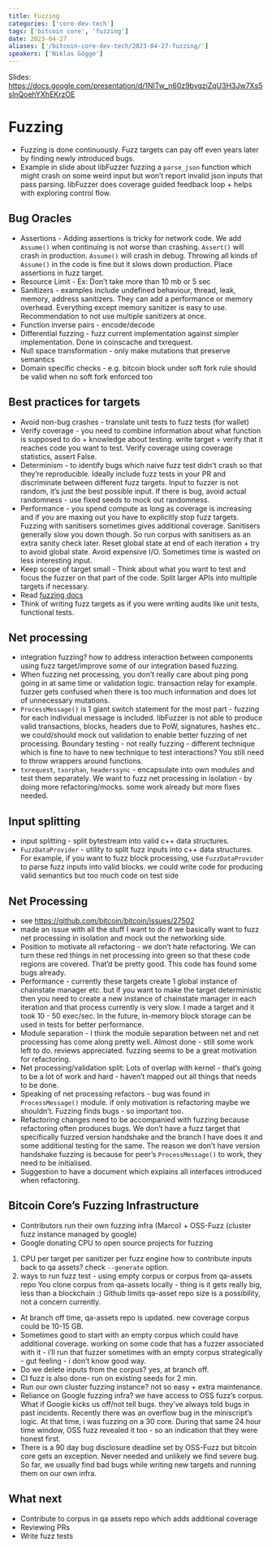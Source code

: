 ```yaml
---
title: Fuzzing
categories: ['core-dev-tech']
tags: ['bitcoin core', 'fuzzing']
date: 2023-04-27
aliases: ['/bitcoin-core-dev-tech/2023-04-27-fuzzing/']
speakers: ['Niklas Gögge']
---
```


Slides: <https://docs.google.com/presentation/d/1NlTw_n60z9bvqziZqU3H3Jw7Xs5slnQoehYXhEKrzOE>

# Fuzzing

- Fuzzing is done continuously. Fuzz targets can pay off even years later by finding newly introduced bugs.
- Example in slide about libFuzzer fuzzing a `parse_json` function which might crash on some weird input but won’t report invalid json inputs that pass parsing. libFuzzer does coverage guided feedback loop + helps with exploring control flow.

## Bug Oracles

- Assertions - Adding assertions is tricky for network code. We add `Assume()` when continuing is not worse than crashing. `Assert()` will crash in production. `Assume()` will crash in debug. Throwing all kinds of `Assume()` in the code is fine but it slows down production. Place assertions in fuzz target.
- Resource Limit - Ex: Don’t take more than 10 mb or 5 sec
- Sanitizers - examples include undefined behaviour, thread, leak, memory, address sanitizers. They can add a performance or memory overhead. Everything except memory sanitizer is easy to use. Recommendation to not use multiple sanitizers at once.
- Function inverse pairs - encode/decode
- Differential fuzzing - fuzz current implementation against simpler implementation. Done in coinscache and txrequest.
- Null space transformation  - only make mutations that preserve semantics
- Domain specific checks - e.g. bitcoin block under soft fork rule should be valid when no soft fork enforced too

## Best practices for targets

- Avoid non-bug crashes - translate unit tests to fuzz tests (for wallet)
- Verify coverage - you need to combine information about what function is supposed to do + knowledge about testing.  write target + verify that it reaches code you want to test. Verify coverage using coverage statistics, assert False.
- Determinism - to identify bugs which naive fuzz test didn't crash so that they’re reproducible. Ideally include fuzz tests in your PR and discriminate between different fuzz targets. Input to fuzzer is not random, it’s just the best possible input. If there is bug, avoid actual randomness - use fixed seeds to mock out randomness.
- Performance - you spend compute as long as coverage is increasing and if you are maxing out you have to explicitly stop fuzz targets. Fuzzing with sanitisers sometimes gives additional coverage. Sanitisers generally slow you down though. So run corpus with sanitisers as an extra sanity check later. Reset global state at end of each iteration + try to avoid global state. Avoid expensive I/O. Sometimes time is wasted on less interesting input.
- Keep scope of target small -  Think about what you want to test and focus the fuzzer on that part of the code. Split larger APIs into multiple targets if necessary.
- Read [fuzzing docs](https://github.com/bitcoin/bitcoin/blob/master/doc/fuzzing.md)
- Think of writing fuzz targets as if you were writing audits like unit tests, functional tests.

## Net processing

- integration fuzzing? how to address interaction between components using fuzz target/improve some of our integration based fuzzing.
- When fuzzing net processing, you don’t really care about ping pong going in at same time or validation logic. transaction relay for example. fuzzer gets confused when there is too much information and does lot of unnecessary mutations.
- `ProcessMessage()` is 1 giant switch statement for the most part - fuzzing for each individual message is included. libFuzzer is not able to produce valid transactions, blocks, headers due to PoW, signatures, hashes etc.. we could/should mock out validation to enable better fuzzing of net processing.
Boundary testing - not really fuzzing - different technique which is fine to have to new technique to test interactions? You still need to throw wrappers around functions.
- `txrequest`, `txorphan`, `headerssync` - encapsulate into own modules and test them separately.
We want to fuzz net processing in isolation - by doing more refactoring/mocks. some work already but more fixes needed.

## Input splitting

- input splitting - split bytestream into valid c++ data structures.
- `FuzzDataProvider` - utility to split fuzz inputs into c++ data structures. For example, if you want to fuzz block processing, use `FuzzDataProvider` to parse fuzz inputs into valid blocks.
we could write code for producing valid semantics but too much code on test side

## Net Processing

- see <https://github.com/bitcoin/bitcoin/issues/27502>
- made an issue with all the stuff I want to do if we basically want to fuzz net processing in isolation and mock out the networking side.
- Position to motivate all refactoring - we don’t hate refactoring. We can turn these red things in net processing into green so that these code regions are covered. That’d be pretty good. This code has found some bugs already.
- Performance - currently these targets create 1 global instance of chainstate manager etc. but if you want to make the target deterministic then you need to create a new instance of chainstate manager in each iteration and that process currently is very slow. I made a target and it took 10 - 50 exec/sec. In the future, in-memory block storage can be used in tests for better performance.
- Module separation - I think the module separation between net and net processing has come along pretty well. Almost done - still some work left to do. reviews appreciated. fuzzing seems to be a great motivation for refactoring.
- Net processing/validation split: Lots of overlap with kernel - that’s going to be a lot of work and hard - haven’t mapped out all things that needs to be done.
- Speaking of net processing refactors - bug was found in `ProcessMessage()` module. if only motivation is refactoring maybe we shouldn’t. Fuzzing finds bugs - so important too.
- Refactoring changes need to be accompanied with fuzzing because refactoring often produces bugs.
We don’t have a fuzz target that specifically fuzzed version handshake and the branch I have does it and some additional testing for the same. The reason we don’t have version handshake fuzzing is because for peer’s `ProcessMessage()` to work, they need to be initialised.
- Suggestion to have a document which explains all interfaces introduced when refactoring.

## Bitcoin Core’s Fuzzing Infrastructure

- Contributors run their own fuzzing infra (Marco) + OSS-Fuzz (cluster fuzz instance managed by google)
- Google donating CPU to open source projects for fuzzing

1. CPU per target per sanitizer per fuzz engine
how to contribute inputs back to qa assets? check `--generate` option.
2. ways to run fuzz test - using empty corpus or corpus from qa-assets repo
You clone corpus from qa-assets locally - thing is it gets really big, less than a blockchain :) Github limits qa-asset repo size is a possibility, not a concern currently.

- At branch off time, qa-assets repo is updated. new coverage corpus could be 10-15 GB.
- Sometimes good to start with an empty corpus which could have additional coverage. working on some code that has a fuzzer associated with it - i’ll run that fuzzer sometimes with an empty corpus strategically - gut feeling - i don’t know good way.
- Do we delete inputs from the corpus? yes, at branch off.
- CI fuzz is also done- run on existing seeds for 2 min.
- Run our own cluster fuzzing instance? not so easy + extra maintenance.
- Reliance on Google fuzzing infra? we have access to OSS fuzz’s corpus. What if Google kicks us off/not tell bugs. they’ve always told bugs in past incidents. Recently there was an overflow bug in the miniscript’s logic. At that time, i was fuzzing on a 30 core. During that same 24 hour time window, OSS fuzz revealed it too - so an indication that they were honest first.
- There is a 90 day bug disclosure deadline set by OSS-Fuzz but bitcoin core gets an exception. Never needed and unlikely we find severe bug. So far, we usually find bad bugs while writing new targets and running them on our own infra.

## What next

- Contribute to corpus in qa assets repo which adds additional coverage
- Reviewing PRs
- Write fuzz tests
